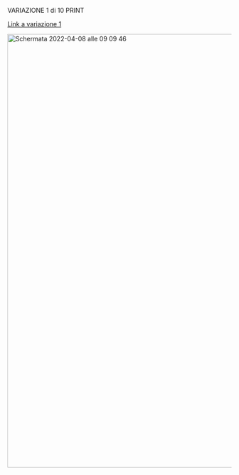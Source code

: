 VARIAZIONE 1 di 10 PRINT

[Link a variazione 1](https://editor.p5js.org/SofiaMontanari/full/zUSZ1IUhR)

<img width="974" alt="Schermata 2022-04-08 alle 09 09 46" src="https://user-images.githubusercontent.com/101251566/162728103-c3e7f04a-5946-480f-98ec-4460fe6d86a5.png">

